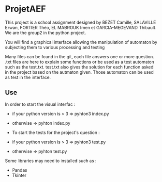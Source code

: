# ProjetAEF

This project is a school assignment designed by BEZET Camille, SALAVILLE Erwan, FORTIER Théo, EL MABROUK Imen et GARCIA-MEGEVAND Thibault. We are the group2 in the python project.

You will find a graphical interface allowing the manipulation of automaton by subjecting them to various processing and testing

Many files can be found in the git, each file answers one or more question. 
.txt files are here to explain some functions or be used as a test automaton such as the test.txt. test.txt also gives the solution for each function asked in the project based on the autmaton given. Those automaton can be used as test in the interface.

## Use

In order to start the visual interfac :   
* if your python version is > 3 => pyhton3 index.py  
* otherwise =>  pyhton index.py

* To start the tests for the project's question :
* if your python version is > 3 => pyhton3 test.py  
* otherwise =>  pyhton test.py

Some libraries may need to installed such as : 
* Pandas
* Tkinter




